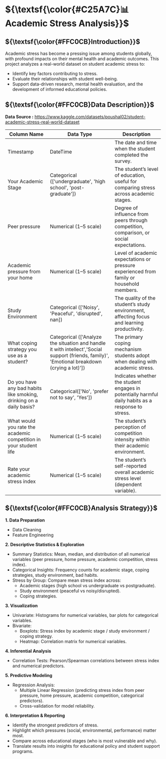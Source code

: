 # ${\textsf{\color{#C25A7C}📊 Academic Stress Analysis}}$ 

## ${\textsf{\color{#FFC0CB}Introduction}}$
Academic stress has become a pressing issue among students globally, with profound impacts on their mental health and academic outcomes.
This project analyzes a real-world dataset on student academic stress to:

*  Identify key factors contributing to stress.
*  Evaluate their relationships with student well-being.
*  Support data-driven research, mental health evaluation, and the development of informed educational policies.

## ${\textsf{\color{#FFC0CB}Data Description}}$
**Data Source :** https://www.kaggle.com/datasets/poushal02/student-academic-stress-real-world-dataset

| Column Name | Data Type | Description
|----------|-------------|-------------|
| Timestamp | DateTime | The date and time when the student completed the survey. |
| Your Academic Stage | Categorical (['undergraduate', 'high school', 'post-graduate']) | The student’s level of education, useful for comparing stress across academic stages. |
| Peer pressure | Numerical (1–5 scale) | Degree of influence from peers through competition, comparison, or social expectations. |
| Academic pressure from your home | Numerical (1–5 scale) | Level of academic expectations or pressure experienced from family or household members. |
| Study Environment | Categorical (['Noisy', 'Peaceful', 'disrupted', nan]) | The quality of the student’s study environment, affecting focus and learning productivity. |
| What coping strategy you use as a student? | Categorical (['Analyze the situation and handle it with intellect','Social support (friends, family)', 'Emotional breakdown (crying a lot)']) | The primary coping mechanism students adopt when dealing with academic stress. |
| Do you have any bad habits like smoking, drinking on a daily basis? | Categorical(['No', 'prefer not to say', 'Yes']) | Indicates whether the student engages in potentially harmful daily habits as a response to stress. |
| What would you rate the academic  competition in your student life | Numerical (1–5 scale) | The student’s perception of competition intensity within their academic environment. |
| Rate your academic stress index | Numerical (1–5 scale) | The student’s self-reported overall academic stress level (dependent variable). |


## ${\textsf{\color{#FFC0CB}Analysis Strategy}}$

**1. Data Preparation**
  - Data Cleaning
  - Feature Engineering

**2. Descriptive Statistics & Exploration**
  - Summary Statistics: Mean, median, and distribution of all numerical variables (peer pressure, home pressure, academic competition, stress index).
  - Categorical Insights: Frequency counts for academic stage, coping strategies, study environment, bad habits.
  - Stress by Group: Compare mean stress index across:
    - Academic stages (high school vs undergraduate vs postgraduate).
    - Study environment (peaceful vs noisy/disrupted).
    - Coping strategies.

**3. Visualization**
  - Univariate: Histograms for numerical variables, bar plots for categorical variables.
  - Bivariate:
    - Boxplots: Stress index by academic stage / study environment / coping strategy.
    - Heatmap: Correlation matrix for numerical variables.

**4. Inferential Analysis**
  - Correlation Tests: Pearson/Spearman correlations between stress index and numerical predictors.

**5. Predictive Modeling**
  - Regression Analysis:
    - Multiple Linear Regression (predicting stress index from peer pressure, home pressure, academic competition, categorical predictors).
    - Cross-validation for model reliability.

**6. Interpretation & Reporting**
  - Identify the strongest predictors of stress.
  - Highlight which pressures (social, environmental, performance) matter most.
  - Compare across educational stages (who is most vulnerable and why).
  - Translate results into insights for educational policy and student support programs.
















